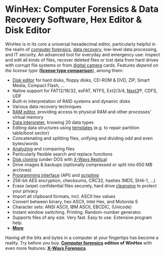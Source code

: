 # WinHex: Computer Forensics & Data Recovery Software, Hex Editor & Disk Editor

WinHex is in its core a universal hexadecimal editor, particularly helpful in the realm of [computer forensics](https://www.x-ways.net/winhex/forensics.html), [data recovery](https://www.x-ways.net/winhex/allfeatures.html#DataRecovery), low-level data processing, and IT security. An advanced tool for everyday and emergency use: inspect and edit all kinds of files, recover deleted files or lost data from hard drives with corrupt file systems or from [digital camera](http://www.winhex.com/winhex/forum/messages/174/56.html) cards. Features *depend on the license type* (**[license type comparison](https://www.x-ways.net/winhex/comparison.html)**), among them: 

- [Disk editor](https://www.x-ways.net/pics/Disk_Editor.gif) for hard disks, floppy disks, CD-ROM & DVD, ZIP, Smart Media, Compact Flash, ...
- Native support for FAT12/16/32, exFAT, NTFS, Ext2/3/4, [Next3](http://www.ctera.com/next3)®, CDFS, UDF
- Built-in interpretation of RAID systems and dynamic disks
- Various data recovery techniques
- [RAM editor](https://www.x-ways.net/pics/RAM_Editor.gif), providing access to physical RAM and other processes' virtual memory
- [Data interpreter](https://www.x-ways.net/winhex/interpreter.html), knowing 20 data types
- Editing data structures using [templates](https://www.x-ways.net/winhex/templates.html) (e.g. to repair partition table/boot sector)
- Concatenating and splitting files, unifying and dividing odd and even bytes/words
- [Analyzing](https://www.x-ways.net/winhex/analysis.html) and comparing files
- Particularly flexible search and replace functions
- [Disk cloning](https://www.x-ways.net/winhex/forensics.html#Cloning/Imaging) (under DOS with [X-Ways Replica](https://www.x-ways.net/replica.html))
- Drive images & backups (optionally compressed or split into 650 MB archives)
- [Programming interface](https://www.x-ways.net/winhex/api/) (API) and [scripting](https://www.x-ways.net/winhex/scripting.html)
- 256-bit AES encryption, checksums, CRC32, hashes (MD5, SHA-1, ...)
- Erase (wipe) confidential files securely, hard drive [cleansing](http://www.winhex.com/cgi-bin/discus/show.cgi?6/12.html) to protect your privacy
- Import all clipboard formats, incl. ASCII hex values
- Convert between binary, hex ASCII, Intel Hex, and Motorola S
- Character sets: ANSI ASCII, IBM ASCII, EBCDIC, (Unicode)
- Instant window switching. Printing. Random-number generator.
- Supports files of any size. Very fast. Easy to use. Extensive program help.
- **[More](https://www.x-ways.net/winhex/allfeatures.html)**

Having all the bits and bytes in a computer at your fingertips has become a reality. Try before you buy. **[Computer forensics](https://www.x-ways.net/forensics/index-m.html)** **edition of WinHex** with even more features: **[X-Ways Forensics](https://www.x-ways.net/forensics/index-m.html)**.